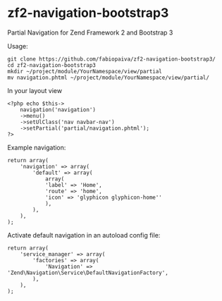 zf2-navigation-bootstrap3
=========================

Partial Navigation for Zend Framework 2 and Bootstrap 3

Usage: 

    git clone https://github.com/fabiopaiva/zf2-navigation-bootstrap3/
    cd zf2-navigation-bootstrap3
    mkdir ~/project/module/YourNamespace/view/partial
    mv navigation.phtml ~/project/module/YourNamespace/view/partial/

In your layout view

    <?php echo $this->
        navigation('navigation')
        ->menu()
        ->setUlClass('nav navbar-nav')
        ->setPartial('partial/navigation.phtml'); 
    ?>
Example navigation:

    return array(
        'navigation' => array(
            'default' => array(
                array(
                'label' => 'Home',
                'route' => 'home',
                'icon' => 'glyphicon glyphicon-home''
                ),
            ),
        ),
    );

Activate default navigation in an autoload config file:

    return array(
        'service_manager' => array(
            'factories' => array(
                'Navigation' => 'Zend\Navigation\Service\DefaultNavigationFactory',
            ),
        ),
    );
